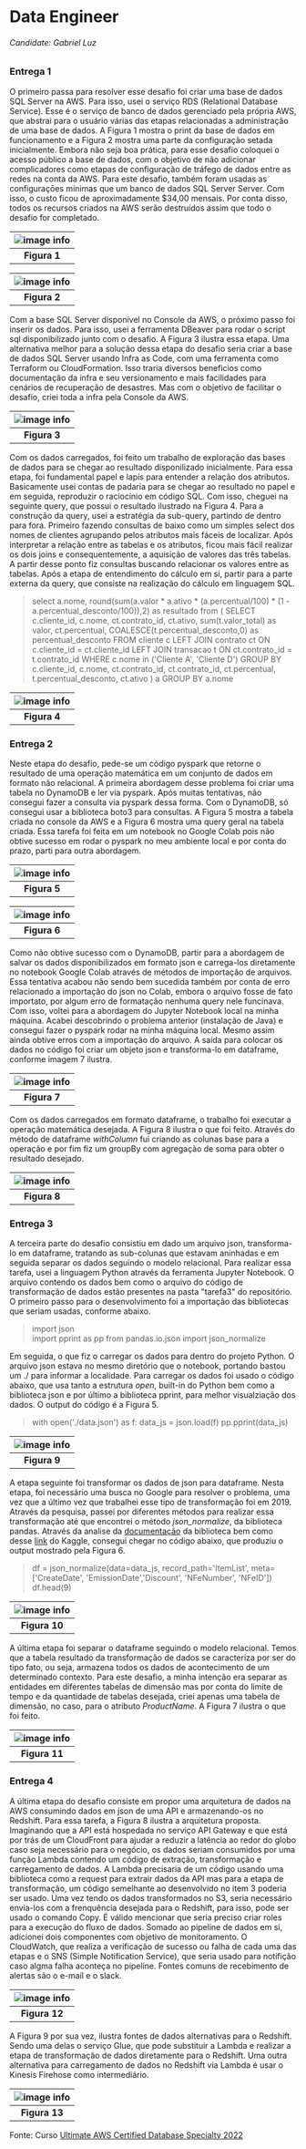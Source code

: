 # Data Engineer

###### Candidate: Gabriel Luz

### Entrega 1

O primeiro passa para resolver esse desafio foi criar uma base de dados SQL Server na AWS. Para isso, usei o serviço RDS (Relational Database Service). Esse é o serviço de banco de dados gerenciado pela própria AWS, que abstrai para o usuário várias das etapas relacionadas a administração de uma base de dados. A Figura 1 mostra o print da base de dados em funcionamento e a Figura 2 mostra uma parte da configuração setada inicialmente. Embora não seja boa prática, para esse desafio coloquei o acesso público a base de dados, com o objetivo de não adicionar complicadores como etapas de configuração de tráfego de dados entre as redes na conta da AWS. Para este desafio, também foram usadas as configuraçōes mínimas que um banco de dados SQL Server Server. Com isso, o custo ficou de aproximadamente $34,00 mensais. Por conta disso, todos os recursos criados na AWS serão destruídos assim que todo o desafio for completado. 

| ![image info](./pictures/figure1.png) |
|:--:|
| <b>Figura 1</b>|

| ![image info](./pictures/figure2.png) |
|:--:|
| <b>Figura 2</b>|

Com a base SQL Server disponível no Console da AWS, o próximo passo foi inserir os dados. Para isso, usei a ferramenta DBeaver para rodar o script sql disponibilizado junto com o desafio. A Figura 3 ilustra essa etapa. Uma alternativa melhor para a solução dessa etapa do desafio seria criar a base de dados SQL Server usando Infra as Code, com uma ferramenta como Terraform ou CloudFormation. Isso traria diversos beneficios como documentação da infra e seu versionamento e mais facilidades para cenários de recuperação de desastres. Mas com o objetivo de facilitar o desafio, criei toda a infra pela Console da AWS. 

| ![image info](./pictures/figure3.png) |
|:--:|
| <b>Figura 3</b>|

Com os dados carregados, foi feito um trabalho de exploração das bases de dados para se chegar ao resultado disponilizado inicialmente. Para essa etapa, foi fundamental papel e lapís para entender a relação dos atributos. Basicamente usei contas de padaria para se chegar ao resultado no papel e em seguida, reproduzir o raciocínio em código SQL. Com isso, cheguei na seguinte query, que possui o resultado ilustrado na Figura 4. Para a construção da query, usei a estratégia da sub-query, partindo de dentro para fora. Primeiro fazendo consultas de baixo como um simples select dos nomes de clientes agrupando pelos atributos mais fáceis de localizar. Após interpretar a relação entre as tabelas e os atributos, ficou mais fácil realizar os dois joins e consequentemente, a aquisição de valores das três tabelas. A partir desse ponto fiz consultas buscando relacionar os valores entre as tabelas. Após a etapa de entendimento do cálculo em si, partir para a parte externa da query, que consiste na realização do cálculo em linguagem SQL. 

> select a.nome, round(sum(a.valor * a.ativo * (a.percentual/100) * (1 - a.percentual_desconto/100)),2) as resultado
from
(
SELECT c.cliente_id, c.nome, ct.contrato_id, ct.ativo, sum(t.valor_total) as valor, ct.percentual, COALESCE(t.percentual_desconto,0) as percentual_desconto
FROM   cliente c 
       LEFT JOIN contrato ct 
         ON c.cliente_id = ct.cliente_id
       LEFT JOIN transacao t 
         ON ct.contrato_id = t.contrato_id
WHERE c.nome in ('Cliente A', 'Cliente D')
GROUP  BY c.cliente_id, c.nome,  ct.contrato_id, ct.contrato_id, ct.percentual, t.percentual_desconto, ct.ativo 
) a
GROUP  BY a.nome

| ![image info](./pictures/figure4.png) |
|:--:|
| <b>Figura 4</b>|

### Entrega 2

Neste etapa do desafio, pede-se um código pyspark que retorne o resultado de uma operação matemática em um conjunto de dados em formato não relacional. A primeira abordagem desse problema foi criar uma tabela no DynamoDB e ler via pyspark. Após muitas tentativas, não consegui fazer a consulta via pyspark dessa forma. Com o DynamoDB, só consegui usar a biblioteca boto3 para consultas. A Figura 5 mostra a tabela criada no console da AWS e a Figura 6 mostra uma query geral na tabela criada. Essa tarefa foi feita em um notebook no Google Colab pois não obtive sucesso em rodar o pyspark no meu ambiente local e por conta do prazo, parti para outra abordagem.

| ![image info](./pictures/figure5.png) |
|:--:|
| <b>Figura 5</b>|

| ![image info](./pictures/figure6.png) |
|:--:|
| <b>Figura 6</b>|

Como não obtive sucesso com o DynamoDB, partir para a abordagem de salvar os dados disponibilizados em formato json e carrega-los diretamente no notebook Google Colab através de métodos de importação de arquivos. Essa tentativa acabou não sendo bem sucedida também por conta de erro relacionado a importação do json no Colab, embora o arquivo fosse de fato importato, por algum erro de formatação nenhuma query nele funcinava. 
Com isso, voltei para a abordagem do Jupyter Notebook local na minha máquina. Acabei descobrindo o problema anterior (instalação de Java) e consegui fazer o pyspark rodar na minha máquina local. Mesmo assim ainda obtive erros com a importação do arquivo. A saída para colocar os dados no código foi criar um objeto json e transforma-lo em dataframe, conforme imagem 7 ilustra. 
 
| ![image info](./pictures/figure7.png) |
|:--:|
| <b>Figura 7 </b>|

Com os dados carregados em formato dataframe, o trabalho foi executar a operação matemática desejada. A Figura 8 ilustra o que foi feito. Através do método de dataframe _withColumn_ fui criando as colunas base para a operação e por fim fiz um groupBy com agregação de soma para obter o resultado desejado.

| ![image info](./pictures/figura8.png) |
|:--:|
| <b>Figura 8 </b>|

### Entrega 3

A terceira parte do desafio consistiu em dado um arquivo json, transforma-lo em dataframe, tratando as sub-colunas que estavam aninhadas e em seguida separar os dados seguindo o modelo relacional. Para realizar essa tarefa, usei a linguagem Python através da ferramenta Jupyter Notebook. O arquivo contendo os dados bem como o arquivo do código de transformação de dados estão presentes na pasta "tarefa3" do repositório. O primeiro passo para o desenvolvimento foi a importação das bibliotecas que seriam usadas, conforme abaixo. 

> import json  
import pprint as pp
from pandas.io.json import json_normalize

Em seguida, o que fiz o carregar os dados para dentro do projeto Python. O arquivo json estava no mesmo diretório que o notebook, portando bastou um ./ para informar a localidade. Para carregar os dados foi usado o código abaixo, que usa tanto a estrutura _open_, built-in do Python bem como a biblioteca json e por último a biblioteca pprint, para melhor visualziação dos dados. O output do código é a Figura 5.

> with open('./data.json') as f:
  data_js = json.load(f)
  pp.pprint(data_js)

| ![image info](./pictures/figura9.png) |
|:--:|
| <b>Figura 9 </b>|

A etapa seguinte foi transformar os dados de json para dataframe. Nesta etapa, foi necessário uma busca no Google para resolver o problema, uma vez que a último vez que trabalhei esse tipo de transformação foi em 2019. Através da pesquisa, passei por diferentes métodos para realizar essa transformação até que encontrei o método _json_normalize_, da biblioteca pandas. Através da analise da [documentação](https://pandas.pydata.org/pandas-docs/version/0.17.0/generated/pandas.io.json.json_normalize.html) da biblioteca bem como desse [link](https://www.kaggle.com/jboysen/quick-tutorial-flatten-nested-json-in-pandas) do Kaggle, consegui chegar no código abaixo, que produziu o output mostrado pela Figura 6. 

> df = json_normalize(data=data_js, record_path='ItemList', 
                            meta=['CreateDate', 'EmissionDate','Discount', 'NFeNumber', 'NFeID'])
df.head(9)

| ![image info](./pictures/figura10.png) |
|:--:|
| <b>Figura 10 </b>|

A última etapa foi separar o dataframe seguindo o modelo relacional. Temos que a tabela resultado da transformação de dados se caracteriza por ser do tipo fato, ou seja, armazena todos os dados de acontecimento de um determinado contexto. Para este desafio, a minha intenção era separar as entidades em diferentes tabelas de dimensão mas por conta do limite de tempo e da quantidade de tabelas desejada, criei apenas uma tabela de dimensão, no caso, para o atributo _ProductName_. A Figura 7 ilustra o que foi feito. 

| ![image info](./pictures/figure11.png) |
|:--:|
| <b>Figura 11 </b>|

### Entrega 4

A última etapa do desafio consiste em propor uma arquitetura de dados na AWS consumindo dados em json de uma API e armazenando-os no Redshift. Para essa tarefa, a Figura 8 ilustra a arquitetura proposta. Imaginando que a API está hospedada no serviço API Gateway e que está por trás de um CloudFront para ajudar a reduzir a latência ao redor do globo caso seja necessário para o negócio, os dados seriam consumidos por uma função Lambda contendo um código de extração, transformação e carregamento de dados. A Lambda precisaria de um código usando uma biblioteca como a request para extrair dados da API mas para a etapa de transformação, um código semelhante ao desenvolvido no item 3 poderia ser usado. Uma vez tendo os dados transformados no S3, seria necessário envia-los com a frenquência desejada para o Redshift, para isso, pode ser usado o comando Copy. É válido mencionar que seria preciso criar roles para a execução do fluxo de dados. Somado ao pipeline de dados em si, adicionei dois componentes com objetivo de monitoramento. O CloudWatch, que realiza a verificação de sucesso ou falha de cada uma das etapas e o SNS (Simple Notification Service), que seria usado para notifição caso algma falha aconteça no pipeline. Fontes comuns de recebimento de alertas são o e-mail e o slack.

| ![image info](./pictures/figure12.png) |
|:--:|
| <b>Figura 12</b>|

A Figura 9 por sua vez, ilustra fontes de dados alternativas para o Redshift. Sendo uma delas o serviço Glue, que pode substituir a Lambda e realizar a etapa de transformação de dados diretamente para o Redshift. Uma outra alternativa para carregamento de dados no Redshift via Lambda é usar o Kinesis Firehose como intermediário.

| ![image info](./pictures/figure13.png) |
|:--:|
| <b>Figura 13 </b>|
Fonte: Curso [Ultimate AWS Certified Database Specialty 2022](https://www.udemy.com/course/aws-certified-database-specialty-dbs/) 